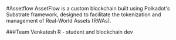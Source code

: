 #Assetflow
AssetFlow is a custom blockchain built using Polkadot's Substrate framework, designed to facilitate the tokenization and management of Real-World Assets (RWAs).

###Team
Venkatesh R - student and blockchain dev